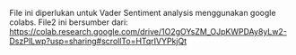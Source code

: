 File ini diperlukan untuk Vader Sentiment analysis menggunakan google colabs. 
File2 ini bersumber dari: 
https://colab.research.google.com/drive/1O2gOYsZM_OJpKWPDAy8yLw2-DszPlLwp?usp=sharing#scrollTo=HTqrIVYPkjQt
